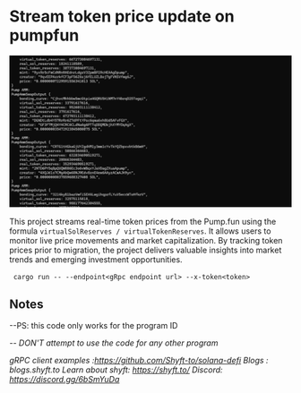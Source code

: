 # Stream token price update on pumpfun

![screenshot](assets/usage-screenshot.png?raw=true "Screenshot")

This project streams real-time token prices from the Pump.fun using the formula `virtualSolReserves / virtualTokenReserves`. It allows users to monitor live price movements and market capitalization. By tracking token prices prior to migration, the project delivers valuable insights into market trends and emerging investment opportunities.


```
 cargo run -- --endpoint<gRpc endpoint url> --x-token<token>
````
## Notes
--PS: this code only works for the program ID <address>
-- DON'T attempt to use the code for any other program


gRPC client examples :https://github.com/Shyft-to/solana-defi
Blogs : blogs.shyft.to
Learn about shyft: https://shyft.to/
Discord: https://discord.gg/6bSmYuDa